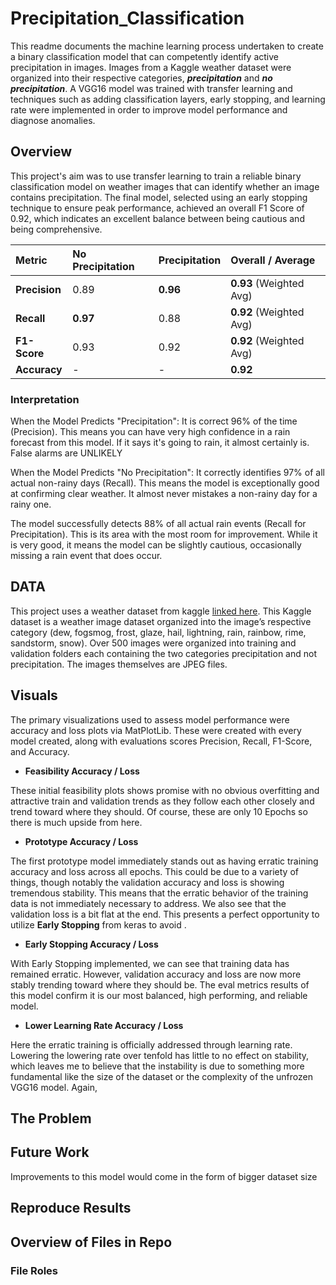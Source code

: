 # Precipitation_Classification
This readme documents the machine learning process undertaken to create a binary classification model that can competently identify active precipitation in images. Images from a Kaggle weather dataset were organized into their respective categories, ***precipitation*** and ***no precipitation***. A VGG16 model was trained with transfer learning and techniques such as adding classification layers, early stopping, and learning rate were implemented in order to improve model performance and diagnose anomalies. 

## Overview
This project's aim was to use transfer learning to train a reliable binary classification model on weather images that can identify whether an image contains precipitation. The final model, selected using an early stopping technique to ensure peak performance, achieved an overall F1 Score of 0.92, which indicates an excellent balance between being cautious and being comprehensive.

| Metric | No Precipitation | Precipitation | Overall / Average |
| :--- | :--- | :--- | :--- |
| **Precision** | 0.89 | **0.96** | **0.93** (Weighted Avg) |
| **Recall** | **0.97** | 0.88 | **0.92** (Weighted Avg) |
| **F1-Score**| 0.93 | 0.92 | **0.92** (Weighted Avg) |
| **Accuracy**| - | - | **0.92** |

### Interpretation
When the Model Predicts "Precipitation": It is correct 96% of the time (Precision). This means you can have very high confidence in a rain forecast from this model. If it says it's going to rain, it almost certainly is. False alarms are UNLIKELY

When the Model Predicts "No Precipitation": It correctly identifies 97% of all actual non-rainy days (Recall). This means the model is exceptionally good at confirming clear weather. It almost never mistakes a non-rainy day for a rainy one.

The model successfully detects 88% of all actual rain events (Recall for Precipitation). This is its area with the most room for improvement. While it is very good, it means the model can be slightly cautious, occasionally missing a rain event that does occur.

## DATA
This project uses a weather dataset from kaggle [linked here](https://www.kaggle.com/datasets/muthuj7/weather-dataset). This Kaggle dataset is a weather image dataset organized into the image’s respective category (dew, fogsmog, frost, glaze, hail, lightning, rain, rainbow, rime, sandstorm, snow). Over 500 images were organized into training and validation folders each containing the two categories precipitation and not precipitation. The images themselves are JPEG files. 

## Visuals
The primary visualizations used to assess model performance were accuracy and loss plots via MatPlotLib. These were created with every model created, along with evaluations scores Precision, Recall, F1-Score, and Accuracy. 

- **Feasibility Accuracy / Loss**

These initial feasibility plots shows promise with no obvious overfitting and attractive train and validation trends as they follow each other closely and trend toward where they should. Of course, these are only 10 Epochs so there is much upside from here.

- **Prototype Accuracy / Loss**

The first prototype model immediately stands out as having erratic training accuracy and loss across all epochs. This could be due to a variety of things, though notably the validation accuracy and loss is showing tremendous stability. This means that the erratic behavior of the training data is not immediately necessary to address. We also see that the validation loss is a bit flat at the end. This presents a perfect opportunity to utilize **Early Stopping** from keras to avoid . 

- **Early Stopping Accuracy / Loss**

With Early Stopping implemented, we can see that training data has remained erratic. However, validation accuracy and loss are now more stably trending toward where they should be. The eval metrics results of this model confirm it is our most balanced, high performing, and reliable model.

- **Lower Learning Rate Accuracy / Loss**

Here the erratic training is officially addressed through learning rate. Lowering the lowering rate over tenfold has little to no effect on stability, which leaves me to believe that the instability is due to something more fundamental like the size of the dataset or the complexity of the unfrozen VGG16 model. Again, 

## The Problem

## Future Work 
Improvements to this model would come in the form of bigger dataset size

## Reproduce Results

## Overview of Files in Repo

### File Roles



